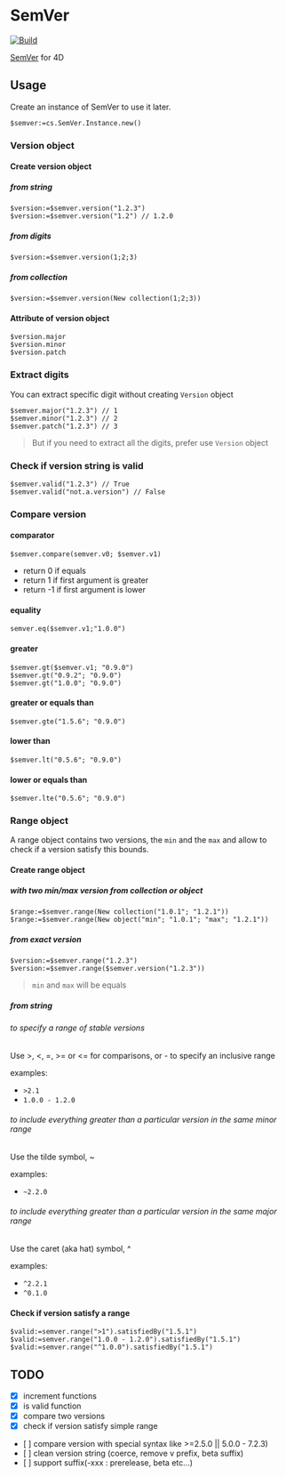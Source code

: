 # SemVer

[![Build](https://github.com/mesopelagique/SemVer/actions/workflows/build.yml/badge.svg)](https://github.com/mesopelagique/SemVer/actions/workflows/build.yml)

[SemVer](https://semver.org/) for 4D

## Usage

Create an instance of SemVer to use it later.

```4d
$semver:=cs.SemVer.Instance.new()
```

### Version object

#### Create version object

##### from string

```4d
$version:=$semver.version("1.2.3")
$version:=$semver.version("1.2") // 1.2.0
```

##### from digits

```4d
$version:=$semver.version(1;2;3)
```

##### from collection

```4d
$version:=$semver.version(New collection(1;2;3))
```

#### Attribute of version object

```4d
$version.major
$version.minor
$version.patch
```

### Extract digits

You can extract specific digit without creating `Version` object

```4d
$semver.major("1.2.3") // 1
$semver.minor("1.2.3") // 2
$semver.patch("1.2.3") // 3
```

> But if you need to extract all the digits, prefer use `Version` object

### Check if version string is valid

```4d
$semver.valid("1.2.3") // True
$semver.valid("not.a.version") // False
```

### Compare version

#### comparator

```4d
$semver.compare(semver.v0; $semver.v1)
```

- return 0 if equals
- return 1 if first argument is greater
- return -1 if first argument is lower

#### equality

```4d
semver.eq($semver.v1;"1.0.0")
```

#### greater

```4d
$semver.gt($semver.v1; "0.9.0")
$semver.gt("0.9.2"; "0.9.0")
$semver.gt("1.0.0"; "0.9.0")
```

#### greater or equals than

```4d
$semver.gte("1.5.6"; "0.9.0")
```

#### lower than

```4d
$semver.lt("0.5.6"; "0.9.0")
```

#### lower or equals than

```4d
$semver.lte("0.5.6"; "0.9.0")
```

### Range object

A range object contains two versions, the `min` and the `max` and allow to check if a version satisfy this bounds.

#### Create range object

##### with two min/max version from collection or object

```4d
$range:=$semver.range(New collection("1.0.1"; "1.2.1"))
$range:=$semver.range(New object("min"; "1.0.1"; "max"; "1.2.1"))
```

##### from exact version

```4d
$version:=$semver.range("1.2.3")
$version:=$semver.range($semver.version("1.2.3"))
```

> `min` and `max` will be equals

##### from string

###### to specify a range of stable versions

Use >, <, =, >= or <= for comparisons, or - to specify an inclusive range

examples:

- `>2.1`
- `1.0.0 - 1.2.0`

###### to include everything greater than a particular version in the same minor range

Use the tilde symbol, ~

examples:

- `~2.2.0`

###### to include everything greater than a particular version in the same major range

Use the caret (aka hat) symbol, ^

examples:

- `^2.2.1`
- `^0.1.0`

#### Check if version satisfy a range

```4d
$valid:=semver.range(">1").satisfiedBy("1.5.1")
$valid:=semver.range("1.0.0 - 1.2.0").satisfiedBy("1.5.1")
$valid:=semver.range("^1.0.0").satisfiedBy("1.5.1")
```

## TODO

- [x] increment functions
- [x] is valid function
- [x] compare two versions
- [x] check if version satisfy simple range
- [ ] compare version with special syntax like >=2.5.0 || 5.0.0 - 7.2.3)
- [ ] clean version string (coerce, remove v prefix, beta suffix)
- [ ] support suffix(-xxx : prerelease, beta etc...)
